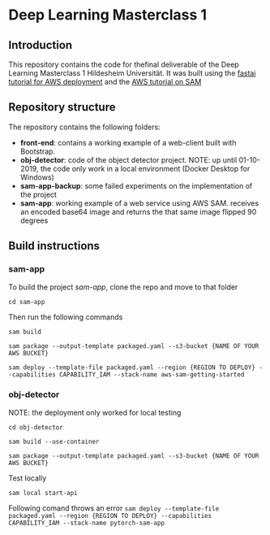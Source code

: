 # Deep Learning Masterclass 1



## Introduction

This repository contains the code for thefinal deliverable of the Deep Learning Masterclass 1 Hildesheim Universität. It was built using the [fastai tutorial for AWS deployment](https://course.fast.ai/deployment_aws_lambda.html) and the [AWS tutorial on SAM](https://docs.aws.amazon.com/serverless-application-model/latest/developerguide/serverless-getting-started-hello-world.html)


## Repository structure

The repository contains the following folders:

- **front-end**: contains a working example of a web-client built with Bootstrap.
- **obj-detector**: code of the object detector project. NOTE: up until 01-10-2019, the code only work in a local environment (Docker Desktop for Windows)
- **sam-app-backup**: some failed experiments on the implementation of the project
- **sam-app**: working example of a web service using AWS SAM. receives an encoded base64 image and returns the that same image flipped 90 degrees

## Build instructions

### sam-app

To build the project *sam-app*, clone the repo and move to that folder

```cd sam-app```

Then run the following commands

```sam build```

```sam package --output-template packaged.yaml --s3-bucket {NAME OF YOUR AWS BUCKET}```

```sam deploy --template-file packaged.yaml --region {REGION TO DEPLOY} --capabilities CAPABILITY_IAM --stack-name aws-sam-getting-started```

### obj-detector
NOTE: the deployment only worked for local testing

```cd obj-detector```

```sam build --use-container```

```sam package --output-template packaged.yaml --s3-bucket {NAME OF YOUR AWS BUCKET}```

Test locally

```sam local start-api```

Following comand throws an error
```sam deploy --template-file packaged.yaml --region {REGION TO DEPLOY} --capabilities CAPABILITY_IAM --stack-name pytorch-sam-app```
